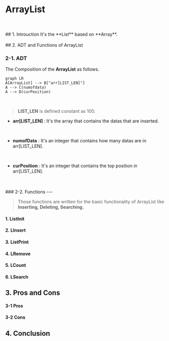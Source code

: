 # ArrayList
<br/>
<br/>
## 1. Introuction
It's the **List** based on **Array**.
<br/>
<br/>
## 2. ADT and Functions of ArrayList

### 2-1.  ADT
 The Composition of the **ArrayList** as follows.

```mermaid
graph LR
A[ArrayList] --> B["arr[LIST_LEN]"]
A --> C(numofdata)
A --> D(curPosition)
```

<br/>

> **LIST_LEN** is defined constant as 100.
- **arr[LIST_LEN]** : It's the array that contains the datas that are inserted.
<br/>

- **numofData** : It's an integer that contains how many datas are in arr[LIST_LEN].
<br/>

- **curPosition** : It's an integer that contains the top position in arr[LIST_LEN].
<br/>
<br/>
### 2-2. Functions
---

>Those functions are written for the basic functionality of ArrayList like **Inserting, Deleting, Searching.**


#### 1. ListInit

#### 2. LInsert
#### 3. ListPrint
#### 4. LRemove
#### 5. LCount
#### 6. LSearch


## 3. Pros and Cons

#### 3-1 Pros
#### 3-2 Cons

## 4. Conclusion

